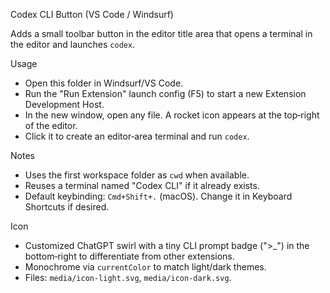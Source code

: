 Codex CLI Button (VS Code / Windsurf)

Adds a small toolbar button in the editor title area that opens a terminal in the editor and launches `codex`.

Usage

- Open this folder in Windsurf/VS Code.
- Run the "Run Extension" launch config (F5) to start a new Extension Development Host.
- In the new window, open any file. A rocket icon appears at the top‑right of the editor.
- Click it to create an editor‑area terminal and run `codex`.

Notes

- Uses the first workspace folder as `cwd` when available.
- Reuses a terminal named "Codex CLI" if it already exists.
- Default keybinding: `Cmd+Shift+.` (macOS). Change it in Keyboard Shortcuts if desired.

Icon

- Customized ChatGPT swirl with a tiny CLI prompt badge (">_") in the bottom‑right to differentiate from other extensions.
- Monochrome via `currentColor` to match light/dark themes.
- Files: `media/icon-light.svg`, `media/icon-dark.svg`.
